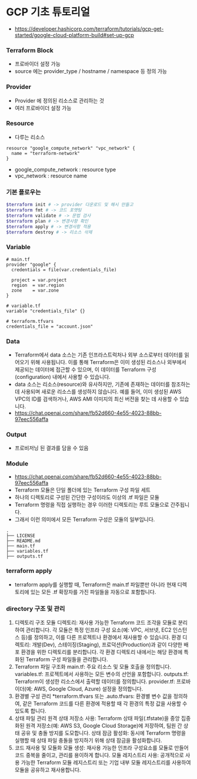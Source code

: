 # GCP 기초 튜토리얼

- https://developer.hashicorp.com/terraform/tutorials/gcp-get-started/google-cloud-platform-build#set-up-gcp

### Terraform Block
- 프로바이더 설정 가능 
- source 에는 provider_type / hostname / namespace 등 정의 가능 


### Provider
- Provider 에 정의된 리소스로 관리하는 것
- 여러 프로바이더 설정 가능

### Resource
- 다루는 리소스
```hcl
resource "google_compute_network" "vpc_network" {
  name = "terraform-network"
}
```
- google_compute_network : resource type
- vpc_network : resource name

###  기본 플로우는 
```Bash
$terraform init # -> provider 다운로드 및 해시 만들고
$terraform fmt # -> 코드 포맷팅
$terraform validate # -> 문법 검사
$terraform plan # -> 변경사항 확인
$terraform apply # -> 변경사항 적용
$terraform destroy # -> 리소스 삭제
```

### Variable
```hcl
# main.tf
provider "google" {
  credentials = file(var.credentials_file)

  project = var.project
  region  = var.region
  zone    = var.zone
}

# variable.tf
variable "credentials_file" {}

# terraform.tfvars  
credentials_file = "account.json"
```

### Data
- Terraform에서 data 소스는 기존 인프라스트럭처나 외부 소스로부터 데이터를 읽어오기 위해 사용됩니다. 이를 통해 Terraform은 이미 생성된 리소스나 외부에서 제공되는 데이터에 접근할 수 있으며, 이 데이터를 Terraform 구성(configuration) 내에서 사용할 수 있습니다.
- data 소스는 리소스(resource)와 유사하지만, 기존에 존재하는 데이터를 참조하는 데 사용되며 새로운 리소스를 생성하지 않습니다. 예를 들어, 이미 생성된 AWS VPC의 ID를 검색하거나, AWS AMI 이미지의 최신 버전을 찾는 데 사용할 수 있습니다.
- https://chat.openai.com/share/fb52d660-4e55-4023-88bb-97eec556affa 

### Output
- 프로비저닝 된 결과를 담을 수 있음 

### Module
- https://chat.openai.com/share/fb52d660-4e55-4023-88bb-97eec556affa
- Terraform 모듈은 단일 폴더에 있는 Terraform 구성 파일 세트
- 하나의 디렉토리로 구성된 간단한 구성이라도 이상의 .tf 파일은 모듈
- Terraform 명령을 직접 실행하는 경우 이러한 디렉토리는 루트 모듈으로 간주됩니다. 
- 그래서 이런 의미에서 모든 Terraform 구성은 모듈의 일부입니다. 
```
.
├── LICENSE
├── README.md
├── main.tf
├── variables.tf
├── outputs.tf
```

### terraform apply
- terraform apply를 실행할 때, Terraform은 main.tf 파일뿐만 아니라 현재 디렉토리에 있는 모든 .tf 확장자를 가진 파일들을 자동으로 포함합니다.

### directory 구조 및 관리
1. 디렉토리 구조
모듈 디렉토리: 재사용 가능한 Terraform 코드 조각을 모듈로 분리하여 관리합니다. 각 모듈은 특정 인프라 구성 요소(예: VPC, 서브넷, EC2 인스턴스 등)를 정의하고, 이를 다른 프로젝트나 환경에서 재사용할 수 있습니다.
환경 디렉토리: 개발(Dev), 스테이징(Staging), 프로덕션(Production)과 같이 다양한 배포 환경을 위한 디렉토리를 분리합니다. 각 환경 디렉토리 내에서는 해당 환경에 특화된 Terraform 구성 파일들을 관리합니다.
2. Terraform 파일 구조화
main.tf: 주요 리소스 및 모듈 호출을 정의합니다.
variables.tf: 프로젝트에서 사용하는 모든 변수의 선언을 포함합니다.
outputs.tf: Terraform이 생성한 리소스에서 출력할 데이터를 정의합니다.
provider.tf: 프로바이더(예: AWS, Google Cloud, Azure) 설정을 정의합니다.
3. 환경별 구성 관리
*terraform.tfvars 또는 .auto.tfvars: 환경별 변수 값을 정의하여, 같은 Terraform 코드를 다른 환경에 적용할 때 각 환경의 특정 값을 사용할 수 있도록 합니다.
4. 상태 파일 관리
원격 상태 저장소 사용: Terraform 상태 파일(.tfstate)을 중앙 집중화된 원격 저장소(예: AWS S3, Google Cloud Storage)에 저장하여, 팀원 간 상태 공유 및 충돌 방지를 도모합니다.
상태 잠금 활성화: 동시에 Terraform 명령을 실행할 때 상태 파일 충돌을 방지하기 위해 상태 잠금을 활성화합니다.
5. 코드 재사용 및 모듈화
모듈 생성: 재사용 가능한 인프라 구성요소를 모듈로 만들어 코드 중복을 줄이고, 관리를 용이하게 합니다.
모듈 레지스트리 사용: 공개적으로 사용 가능한 Terraform 모듈 레지스트리 또는 기업 내부 모듈 레지스트리를 사용하여 모듈을 공유하고 재사용합니다.
